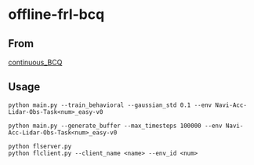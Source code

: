 # offline-frl-bcq

## From
[continuous_BCQ](https://github.com/sfujim/BCQ/tree/master/continuous_BCQ)

## Usage
```
python main.py --train_behavioral --gaussian_std 0.1 --env Navi-Acc-Lidar-Obs-Task<num>_easy-v0
```

```
python main.py --generate_buffer --max_timesteps 100000 --env Navi-Acc-Lidar-Obs-Task<num>_easy-v0
```

```
python flserver.py
python flclient.py --client_name <name> --env_id <num>
```
